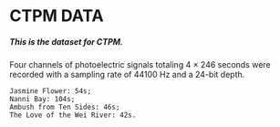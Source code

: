 # CTPM DATA

##### This is the dataset for CTPM.

Four channels of photoelectric signals totaling 4 × 246 seconds were recorded with a sampling rate of 44100 Hz and a 24-bit depth.

```
Jasmine Flower: 54s; 
Nanni Bay: 104s; 
Ambush from Ten Sides: 46s; 
The Love of the Wei River: 42s. 
```
